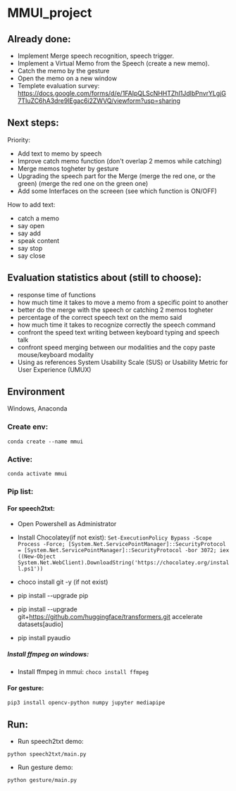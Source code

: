 # MMUI_project
## Already done:
- Implement Merge speech recognition, speech trigger.
- Implement a Virtual Memo from the Speech (create a new memo).
- Catch the memo by the gesture
- Open the memo on a new window
- Templete evaluation survey: https://docs.google.com/forms/d/e/1FAIpQLScNHHTZhl1JdlbPnvrYLgjG7TIuZC6hA3dre9IEgac6i2ZWVQ/viewform?usp=sharing

## Next steps:

Priority:
- Add text to memo by speech
- Improve catch memo function (don't overlap 2 memos while catching)
- Merge memos togheter by gesture
- Upgrading the speech part for the Merge (merge the red one, or the green) (merge the red one on the green one)
- Add some Interfaces on the screeen (see which function is ON/OFF)

How to add text:
- catch a memo
- say open
- say add
- speak content
- say stop
- say close

## Evaluation statistics about (still to choose):
- response time of functions
- how much time it takes to move a memo from a specific point to another
- better do the merge with the speech or catching 2 memos togheter
- percentage of the correct speech text on the memo said
- how much time it takes to recognize correctly the speech command
- confront the speed text writing between keyboard typing and speech talk
- confront speed merging between our modalities and the copy paste mouse/keyboard modality
- Using as references System Usability Scale (SUS) or Usability Metric for User Experience (UMUX)

## Environment

Windows, Anaconda

### Create env:

`conda create --name mmui`

### Active:

`conda activate mmui`

### Pip list:

#### For speech2txt:

- Open Powershell as Administrator

- Install Chocolatey(if not exist):
`Set-ExecutionPolicy Bypass -Scope Process -Force; [System.Net.ServicePointManager]::SecurityProtocol = [System.Net.ServicePointManager]::SecurityProtocol -bor 3072; iex ((New-Object System.Net.WebClient).DownloadString('https://chocolatey.org/install.ps1'))`

- choco install git -y (if not exist)

- pip install --upgrade pip

- pip install --upgrade git+https://github.com/huggingface/transformers.git accelerate datasets[audio]

- pip install pyaudio

##### Install ffmpeg on windows:

- Install ffmpeg in mmui:
`choco install ffmpeg`

#### For gesture:

`pip3 install opencv-python numpy jupyter mediapipe`

## Run:

- Run speech2txt demo:

`python speech2txt/main.py`

- Run gesture demo:

`python gesture/main.py`
